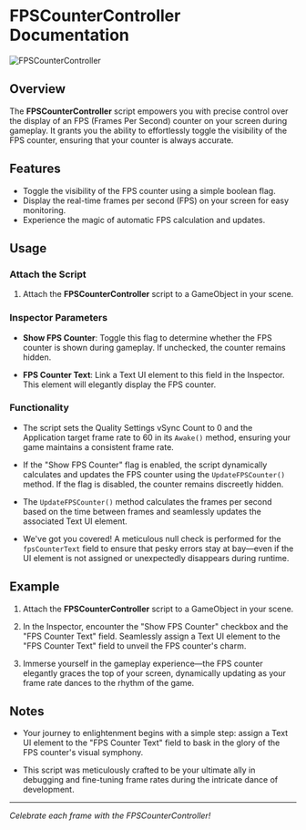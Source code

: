 # FPSCounterController Documentation

![FPSCounterController](images/fps.png)

## Overview

The **FPSCounterController** script empowers you with precise control over the display of an FPS (Frames Per Second) counter on your screen during gameplay. It grants you the ability to effortlessly toggle the visibility of the FPS counter, ensuring that your counter is always accurate.

## Features

- Toggle the visibility of the FPS counter using a simple boolean flag.
- Display the real-time frames per second (FPS) on your screen for easy monitoring.
- Experience the magic of automatic FPS calculation and updates.

## Usage

### Attach the Script

1. Attach the **FPSCounterController** script to a GameObject in your scene.

### Inspector Parameters

- **Show FPS Counter**: Toggle this flag to determine whether the FPS counter is shown during gameplay. If unchecked, the counter remains hidden.

- **FPS Counter Text**: Link a Text UI element to this field in the Inspector. This element will elegantly display the FPS counter.

### Functionality

- The script sets the Quality Settings vSync Count to 0 and the Application target frame rate to 60 in its `Awake()` method, ensuring your game maintains a consistent frame rate.

- If the "Show FPS Counter" flag is enabled, the script dynamically calculates and updates the FPS counter using the `UpdateFPSCounter()` method. If the flag is disabled, the counter remains discreetly hidden.

- The `UpdateFPSCounter()` method calculates the frames per second based on the time between frames and seamlessly updates the associated Text UI element.

- We've got you covered! A meticulous null check is performed for the `fpsCounterText` field to ensure that pesky errors stay at bay—even if the UI element is not assigned or unexpectedly disappears during runtime.

## Example

1. Attach the **FPSCounterController** script to a GameObject in your scene.

2. In the Inspector, encounter the "Show FPS Counter" checkbox and the "FPS Counter Text" field. Seamlessly assign a Text UI element to the "FPS Counter Text" field to unveil the FPS counter's charm.

3. Immerse yourself in the gameplay experience—the FPS counter elegantly graces the top of your screen, dynamically updating as your frame rate dances to the rhythm of the game.

## Notes

- Your journey to enlightenment begins with a simple step: assign a Text UI element to the "FPS Counter Text" field to bask in the glory of the FPS counter's visual symphony.

- This script was meticulously crafted to be your ultimate ally in debugging and fine-tuning frame rates during the intricate dance of development.

---

*Celebrate each frame with the FPSCounterController!*
